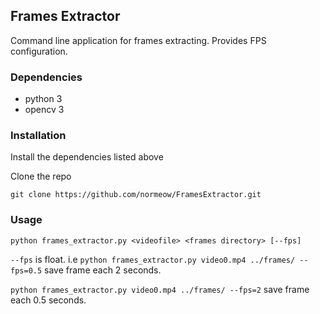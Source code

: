 ## Frames Extractor

Command line application for frames extracting. Provides FPS configuration.

### Dependencies
* python 3
* opencv 3

### Installation
Install the dependencies listed above

Clone the repo

`git clone https://github.com/normeow/FramesExtractor.git`

### Usage

`python frames_extractor.py <videofile> <frames directory> [--fps]`

`--fps` is float. i.e
`python frames_extractor.py video0.mp4 ../frames/ --fps=0.5` save frame each 2 seconds.

`python frames_extractor.py video0.mp4 ../frames/ --fps=2` save frame each 0.5 seconds.

